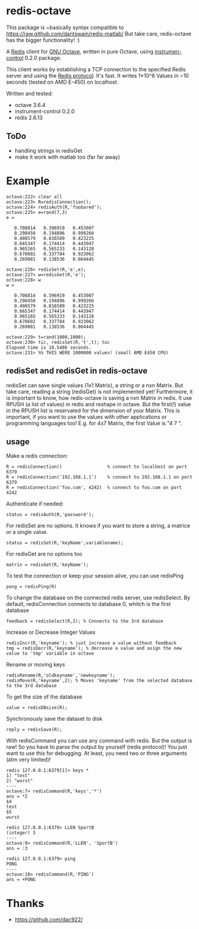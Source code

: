 # redis-octave

This package is ~basically syntax compatible to https://raw.github.com/dantswain/redis-matlab/ But take care, redis-octave has the bigger 
functionality! :)

A [Redis](http://redis.io) client for [GNU Octave](http://www.gnu.org/software/octave/), written in pure Octave, using 
[instrumen-control](http://octave.sourceforge.net/instrument-control/index.html) 0.2.0 package.

This client works by establishing a TCP connection to the specified Redis server and using the [Redis protocol](http://redis.io/topics/protocol).
It's fast. It writes 1*10^6 Values in ~10 seconds (tested on AMD E-450) on localhost.

Written and tested:
* octave 3.6.4 
* instrument-control 0.2.0
* redis 2.6.13

## ToDo

* handling strings in redisGet
* make it work with matlab too (far far away)

# Example

    octave:222> clear all
    octave:223> R=redisConnection();
    octave:224> redisAuth(R,'foobared');
    octave:225> e=rand(7,3)
    e =
    
       0.708814   0.396919   0.453007
       0.298450   0.194896   0.999266
       0.408579   0.816589   0.423225
       0.665347   0.174414   0.443947
       0.965165   0.565233   0.143128
       0.670602   0.337784   0.923062
       0.269081   0.138536   0.064445
    
    octave:226> redisSet(R,'e',e);
    octave:227> w=redisGet(R,'e');
    octave:228> w          
    w =
    
       0.708814   0.396919   0.453007
       0.298450   0.194896   0.999266
       0.408579   0.816589   0.423225
       0.665347   0.174414   0.443947
       0.965165   0.565233   0.143128
       0.670602   0.337784   0.923062
       0.269081   0.138536   0.064445
   
    octave:229> t=rand(1000,1000); 
    octave:230> tic, redisSet(R,'t',t); toc
    Elapsed time is 10.5486 seconds.
    octave:231> %% THIS WERE 1000000 values! (small AMD E450 CPU)

## redisSet and redisGet in redis-octave

redisSet can save single values (1x1 Matrix), a string or a nxn Matrix. But take care, reading a string (redisGet) is not implemented yet!
Furthermore, it is important to know, how redis-octave is saving a nxn Matrix in redis. It use RPUSH (a list of values) in redis and reshape 
in octave. But the first(!) value in the RPUSH list is reservated for the dimension of your Matrix. This is important, if you want to use the 
values with other applications or programming languages too! E.g. for 4x7 Matrix, the first Value is "4 7 ".

## usage 

Make a redis connection:

    R = redisConnection()                 % connect to localhost on port 6379
    R = redisConnection('192.168.1.1')    % connect to 192.168.1.1 on port 6379
    R = redisConnection('foo.com', 4242)  % connect to foo.com on port 4242

Authenticate if needed:

    status = redisAuth(R,'password');

For redisSet are no options. It knows if you want to store a string, a matrice or a single value.

    status = redisSet(R,'keyName',variablename);

For redisGet are no options too

    matrix = redisGet(R,'keyName');

To test the connection or keep your session alive, you can use redisPing

    pong = redisPing(R)

To change the database on the connected redis server, use redisSelect. By default, redisConnection connects to database 0, whitch is the first 
database

    feedback = redisSelect(R,2); % Connects to the 3rd database

Increase or Decrease Integer Values

    redisIncr(R,'keyname'); % just increase a value without feedback
    tmp = redisDecr(R,'keyname'); % decrease a value and asign the new value to 'tmp' variable in octave

Rename or moving keys

    redisRename(R,'oldkeyname','newkeyname'); 
    redisMove(R,'keyname',2); % Moves 'keyname' from the selected database to the 3rd database

To get the size of the database

    value = redisDBsize(R);

Synchronously save the dataset to disk

    reply = redisSave(R);

With redisCommand you can use any command with redis. But the output is raw! So you have to parse the output by yourself (redis protocol)! You 
just want to use this for debugging. At least, you need two or three arguments (atm very limited)!

    redis 127.0.0.1:6379[1]> keys *
    1) "test"
    2) "wurst"
    ----
    octave:7> redisCommand(R,'keys','*')
    ans = *2             
    $4
    test
    $5
    wurst

    redis 127.0.0.1:6379> LLEN SportB
    (integer) 3
    ----
    octave:9> redisCommand(R,'LLEN', 'SportB')
    ans = :3   

    redis 127.0.0.1:6379> ping
    PONG
    ----
    octave:10> redisCommand(R,'PING')
    ans = +PONG 


# Thanks
* https://github.com/dac922/
